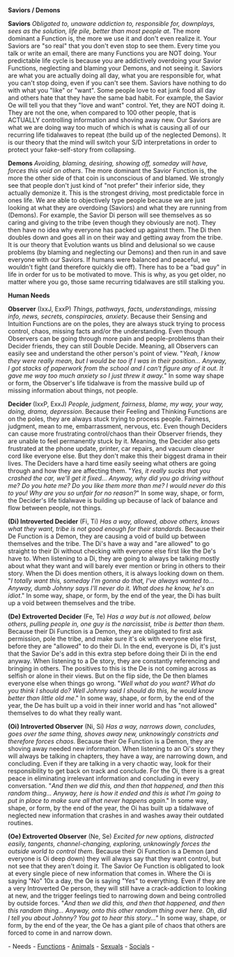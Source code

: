   
**Saviors / Demons**  

**Saviors**  *Obligated to, unaware addiction to, responsible for, downplays, sees as the solution, life pile, better than most people at*.  The more dominant a Function is, the more we use it and don't even realize it.  Your Saviors are "so real" that you don't even stop to see them. Every time you talk or write an email, there are many Functions you are NOT doing.  Your predictable life cycle is because you are addictively overdoing your Savior Functions, neglecting and blaming your Demons, and not seeing it.  Saviors are what you are actually doing all day, what you are responsible for, what you can't stop doing, even if you can't see them.  Saviors have nothing to do with what you "like" or "want".  Some people love to eat junk food all day and others hate that they have the same bad habit.  For example, the Savior Oe will tell you that they "love and want" control.  Yet, they are NOT doing it.  They are not the one, when compared to 100 other people, that is ACTUALLY controlling information and shoving away new.  Our Saviors are what we are doing way too much of which is what is causing all of our recurring life tidalwaves to repeat (the build up of the neglected Demons).  It is our theory that the mind will switch your S/D interpretations in order to protect your fake-self-story from collapsing.        
     
**Demons**  *Avoiding, blaming, desiring, showing off, someday will have, forces this void on others*.  The more dominant the Savior Function is, the more the other side of that coin is unconscious of and blamed.  We strongly see that people don't just kind of "not prefer" their inferior side, they actually demonize it.  This is the strongest driving, most predictable force in ones life.  We are able to objectively type people because we are just looking at what they are overdoing (Saviors) and what they are running from (Demons).  For example, the Savior Di person will see themselves as so caring and giving to the tribe (even though they obviously are not).  They then have no idea why everyone has packed up against them.  The Di then doubles down and goes all in on their way and getting away from the tribe.  It is our theory that Evolution wants us blind and delusional so we cause problems (by blaming and neglecting our Demons) and then run in and save everyone with our Saviors.  If humans were balanced and peaceful, we wouldn't fight (and therefore quickly die off).  There has to be a "bad guy" in life in order for us to be motivated to move.  This is why, as you get older, no matter where you go, those same recurring tidalwaves are still stalking you. 

**Human Needs**  

**Observer** (IxxJ, ExxP)  *Things, pathways, facts, understandings, missing info, news, secrets, conspiracies, anxiety*.  Because their Sensing and Intuition Functions are on the poles, they are always stuck trying to process control, chaos, missing facts and/or the understanding.  Even though Observers can be going through more pain and people-problems than their Decider friends, they can still Double Decide.  Meaning, all Observers can easily see and understand the other person's point of view.  "*Yeah, I know they were really mean, but I would be too if I was in their position... Anyway, I got stacks of paperwork from the school and I can't figure any of it out.  It gave me way too much anxiety so I just threw it away.*"  In some way shape or form, the Observer's life tidalwave is from the massive build up of missing information about things, not people.  

**Decider** (IxxP, ExxJ)  *People, judgment, fairness, blame, my way, your way, doing, drama, depression*.  Because their Feeling and Thinking Functions are on the poles, they are always stuck trying to process people.  Fairness, judgment, mean to me, embarrassment, nervous, etc.  Even though Deciders can cause more frustrating control/chaos than their Observer friends, they are unable to feel permanently stuck by it.  Meaning, the Decider also gets frustrated at the phone update, printer, car repairs, and vacuum cleaner cord like everyone else.  But they don't make this their biggest drama in their lives.  The Deciders have a hard time easily seeing what others are going through and how they are affecting them.  "*Yes, it really sucks that you crashed the car, we'll get it fixed... Anyway, why did you go driving without me?  Do you hate me?  Do you like them more than me?  I would never do this to you\!  Why are you so unfair for no reason?*"  In some way, shape, or form, the Decider's life tidalwave is building up because of lack of balance and flow between people, not things.       

**(Di) Introverted Decider** (Fi, Ti)  *Has a way, allowed, above others, knows what they want, tribe is not good enough for their standards*.  Because their De Function is a Demon, they are causing a void of build up between themselves and the tribe.  The Di's have a way and "are allowed" to go straight to their Di without checking with everyone else first like the De's have to.  When listening to a Di, they are going to always be talking mostly about what they want and will barely ever mention or bring in others to their story.  When the Di does mention others, it is always looking down on them.  "*I totally want this, someday I'm gonna do that, I've always wanted to... Anyway, dumb Johnny says I'll never do it.  What does he know, he's an idiot*."  In some way, shape, or form, by the end of the year, the Di has built up a void between themselves and the tribe. 

**(De) Extroverted Decider** (Fe, Te)  *Has a way but is not allowed, below others, pulling people in, one guy is the narcissist, tribe is better than them*.  Because their Di Function is a Demon, they are obligated to first ask permission, pole the tribe, and make sure it's ok with everyone else first, before they are "allowed" to do their Di.  In the end, everyone is Di, it's just that the Savior De's add in this extra step before doing their Di in the end anyway.  When listening to a De story, they are constantly referencing and bringing in others.  The positives to this is the De is not coming across as selfish or alone in their views.  But on the flip side, the De then blames everyone else when things go wrong.  "*Well what do you want?  What do you think I should do?  Well Johnny said I should do this, he would know better than little old me*."  In some way, shape, or form, by the end of the year, the De has built up a void in their inner world and has "not allowed" themselves to do what they really want. 

**(Oi) Introverted Observer** (Ni, Si)  *Has a way, narrows down, concludes, goes over the same thing, shoves away new, unknowingly constricts and therefore forces chaos*.  Because their Oe Function is a Demon, they are shoving away needed new information.  When listening to an Oi's story they will always be talking in chapters, they have a way, are narrowing down, and concluding.  Even if they are talking in a very chaotic way, look for their responsibility to get back on track and conclude.  For the Oi, there is a great peace in eliminating irrelevant information and concluding in every conversation.  "*And then we did this, and then that happened, and then this random thing... Anyway, here is how it ended and this is what I'm going to put in place to make sure all that never happens again*."  In some way, shape, or form, by the end of the year, the Oi has built up a tidalwave of neglected new information that crashes in and washes away their outdated routines.   

**(Oe) Extroverted Observer** (Ne, Se)  *Excited for new options, distracted easily, tangents, channel-changing, exploring, unknowingly forces the outside world to control them*.  Because their Oi Function is a Demon (and everyone is Oi deep down) they will always say that they want control, but not see that they aren't doing it.  The Savior Oe Function is obligated to look at every single piece of new information that comes in.  Where the Oi is saying "No" 10x a day, the Oe is saying "Yes" to everything.  Even if they are a very Introverted Oe person, they will still have a crack-addiction to looking at new, and the trigger feelings tied to narrowing down and being controlled by outside forces.  "*And then we did this, and then that happened, and then this random thing... Anyway, onto this other random thing over here.  Oh, did I tell you about Johnny?  You got to hear this story..."*  In some way, shape, or form, by the end of the year, the Oe has a giant pile of chaos that others are forced to come in and narrow down.  

\- Needs \- [Functions](https://docs.google.com/document/d/1LkCiCVM2cG5ErqB7pzYdDtoR4IuLS5z-ZTBVKKmoTHY/edit) \- [Animals](https://docs.google.com/document/d/18ih6KacnX60LEE0u4uFYLHlmNuqmU131BnuU-VaFpqc/edit) \- [Sexuals](https://docs.google.com/document/d/1kmbAvg5f3FFqygEGhwsFeUtOf8AEkgWp_Onlg6msiCo/edit) \- [Socials](https://docs.google.com/document/d/106Y1W3ui8IUMptspLebPQTfdBLXaF-wg359vUcR-kkQ/edit) \-